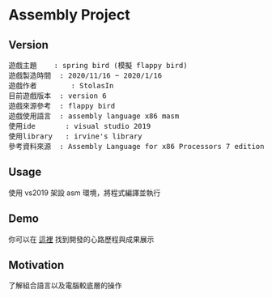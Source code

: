 # Assembly Project

## Version ##
<pre>
遊戲主題 	: spring bird (模擬 flappy bird)
遊戲製造時間	: 2020/11/16 ~ 2020/1/16
遊戲作者		: StolasIn
目前遊戲版本	: version 6 
遊戲來源參考	: flappy bird
遊戲使用語言	: assembly language x86 masm
使用ide 		: visual studio 2019
使用library 	: irvine's library
參考資料來源 	: Assembly Language for x86 Processors 7 edition / Irvine
</pre>

## Usage ##
使用 vs2019 架設 asm 環境，將程式編譯並執行

## Demo ##
你可以在 <a href = "https://stolasin.github.io/project-display/assembly.html">這裡</a> 找到開發的心路歷程與成果展示

## Motivation ##
了解組合語言以及電腦較底層的操作

